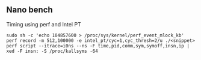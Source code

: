 ## Nano bench

Timing using perf and Intel PT

```
sudo sh -c 'echo 104857600 > /proc/sys/kernel/perf_event_mlock_kb'
perf record -m 512,100000 -e intel_pt/cyc=1,cyc_thresh=2/u ./<snippet>
perf script --itrace=i0ns --ns -F time,pid,comm,sym,symoff,insn,ip | xed -F insn: -S /proc/kallsyms -64
```
